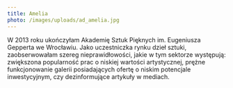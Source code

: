 ```yaml
---
title: Amelia
photo: /images/uploads/ad_amelia.jpg
---
```

W 2013 roku ukończyłam Akademię Sztuk Pięknych im. Eugeniusza Gepperta we Wrocławiu. Jako uczestniczka rynku dzieł sztuki, zaobserwowałam szereg nieprawidłowości, jakie w tym sektorze występują: zwiększona popularność prac o niskiej wartości artystycznej, prężne funkcjonowanie galerii posiadających ofertę o niskim potencjale inwestycyjnym, czy dezinformujące artykuły w mediach.